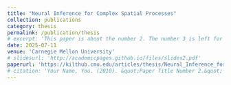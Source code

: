 ```yaml
---
title: "Neural Inference for Complex Spatial Processes"
collection: publications
category: thesis
permalink: /publication/thesis
# excerpt: 'This paper is about the number 2. The number 3 is left for future work.'
date: 2025-07-11
venue: 'Carnegie Mellon University'
# slidesurl: 'http://academicpages.github.io/files/slides2.pdf'
paperurl: 'https://kilthub.cmu.edu/articles/thesis/Neural_Inference_for_Complex_Spatial_Processes/29660504?file=56613941'
# citation: 'Your Name, You. (2010). &quot;Paper Title Number 2.&quot; <i>Journal 1</i>. 1(2).'
---
```


<!-- The contents above will be part of a list of publications, if the user clicks the link for the publication than the contents of section will be rendered as a full page, allowing you to provide more information about the paper for the reader. When publications are displayed as a single page, the contents of the above "citation" field will automatically be included below this section in a smaller font. -->